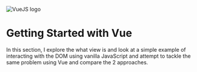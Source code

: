 ![VueJS logo](https://cdn.iconscout.com/icon/free/png-256/vue-282497.png)

# Getting Started with Vue
In this section, I explore the what view is and look at a simple example of interacting with the DOM using vanilla JavaScript
and attempt to tackle the same problem using Vue and compare the 2 approaches.
